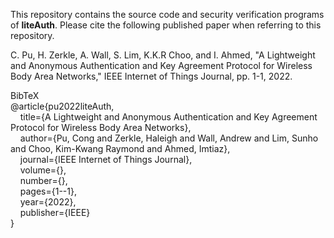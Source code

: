 This repository contains the source code and security verification programs of **liteAuth**. Please cite the following published paper when referring to this repository.

C. Pu, H. Zerkle, A. Wall, S. Lim, K.K.R Choo, and I. Ahmed, "A Lightweight and Anonymous Authentication and Key Agreement Protocol for Wireless Body Area Networks," IEEE Internet of Things Journal, pp. 1-1, 2022.

BibTeX<br/>
@article{pu2022liteAuth,<br/>
  &nbsp;&nbsp;&nbsp;&nbsp;title={A Lightweight and Anonymous Authentication and Key Agreement Protocol for Wireless Body Area Networks},<br/>
  &nbsp;&nbsp;&nbsp;&nbsp;author={Pu, Cong and Zerkle, Haleigh and Wall, Andrew and Lim, Sunho and Choo, Kim-Kwang Raymond and Ahmed, Imtiaz},<br/>
  &nbsp;&nbsp;&nbsp;&nbsp;journal={IEEE Internet of Things Journal},<br/>
  &nbsp;&nbsp;&nbsp;&nbsp;volume={},<br/>
  &nbsp;&nbsp;&nbsp;&nbsp;number={},<br/>
  &nbsp;&nbsp;&nbsp;&nbsp;pages={1--1},<br/>
  &nbsp;&nbsp;&nbsp;&nbsp;year={2022},<br/>
  &nbsp;&nbsp;&nbsp;&nbsp;publisher={IEEE}<br/>
}